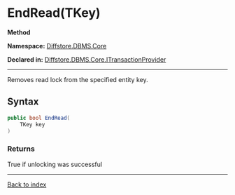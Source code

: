 # EndRead(TKey)

**Method**

**Namespace:** [Diffstore.DBMS.Core](Diffstore.DBMS.Core.md)

**Declared in:** [Diffstore.DBMS.Core.ITransactionProvider<TKey>](Diffstore.DBMS.Core.ITransactionProvider{TKey}.md)

------



Removes read lock from the specified entity key.


## Syntax

```csharp
public bool EndRead(
	TKey key
)
```

### Returns

True if unlocking was successful

------

[Back to index](index.md)